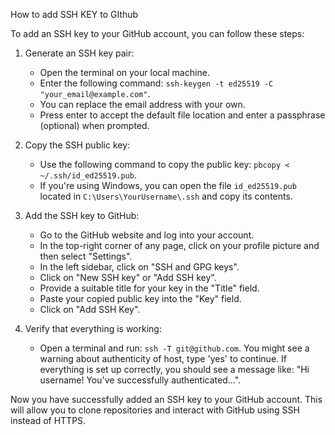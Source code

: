 How to add SSH KEY to GIthub

To add an SSH key to your GitHub account, you can follow these steps:

1. Generate an SSH key pair:
   - Open the terminal on your local machine.
   - Enter the following command: `ssh-keygen -t ed25519 -C "your_email@example.com"`.
   - You can replace the email address with your own.
   - Press enter to accept the default file location and enter a passphrase (optional) when prompted.

2. Copy the SSH public key:
   - Use the following command to copy the public key: `pbcopy < ~/.ssh/id_ed25519.pub`.
   - If you're using Windows, you can open the file `id_ed25519.pub` located in `C:\Users\YourUsername\.ssh` and copy its contents.

3. Add the SSH key to GitHub:
   - Go to the GitHub website and log into your account.
   - In the top-right corner of any page, click on your profile picture and then select "Settings".
   - In the left sidebar, click on "SSH and GPG keys".
   - Click on "New SSH key" or "Add SSH key".
   - Provide a suitable title for your key in the "Title" field.
   - Paste your copied public key into the "Key" field.
   - Click on "Add SSH Key".

4. Verify that everything is working:
   - Open a terminal and run: `ssh -T git@github.com`.
     You might see a warning about authenticity of host, type 'yes' to continue.
     If everything is set up correctly, you should see a message like: "Hi username! You've successfully authenticated...".

Now you have successfully added an SSH key to your GitHub account. This will allow you to clone repositories and interact with GitHub using SSH instead of HTTPS.